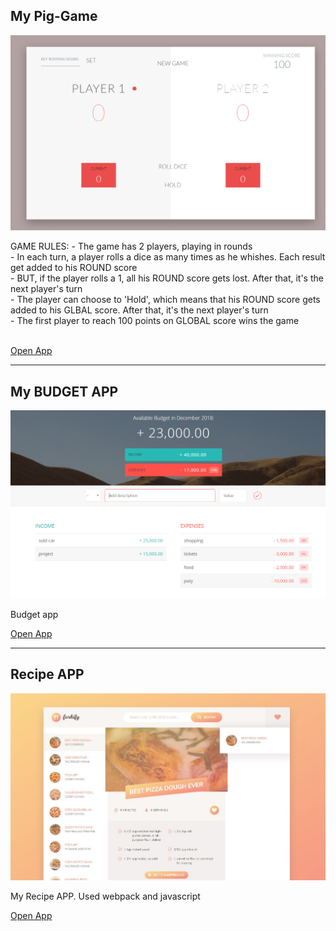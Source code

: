 
<div>
  <h2>My Pig-Game</h2>
  <img src="/pig-game/preview.png" alt="My Pig-Game"/>
  <div class="caption">    
    <p style="font-size: 14px">GAME RULES:
- The game has 2 players, playing in rounds</br>
- In each turn, a player rolls a dice as many times as he whishes. Each result get added to his ROUND score</br>
- BUT, if the player rolls a 1, all his ROUND score gets lost. After that, it's the next player's turn</br>
- The player can choose to 'Hold', which means that his ROUND score gets added to his GLBAL score. After that, it's the next player's turn</br>
- The first player to reach 100 points on GLOBAL score wins the game</br>
</br></p>
    <a href="https://romariosgoit.github.io/JS/pig-game/">
      Open App
    </a>
  </div>
</div>

<hr>

<div>
  <h2>My BUDGET APP</h2>
  <img src="/project_one/preview.png" alt="Budget app"/>
  <div class="caption">    
    <p style="font-size: 14px">Budget app</p>
    <a href="https://romariosgoit.github.io/JS/project_one">
      Open App
    </a>
  </div>
</div>

<hr>

<div>
  <h2>Recipe APP</h2>
  <img src="/final_project/preview/preview.jpg" alt="recipe app"/>
  <div class="caption">    
    <p style="font-size: 14px"> My Recipe APP. Used webpack and javascript</p>
    <a href="https://romariosgoit.github.io/JS/final_project/dist/">
      Open App
    </a>
  </div>
</div>
